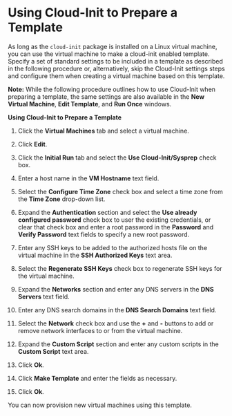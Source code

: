 # Using Cloud-Init to Prepare a Template

As long as the `cloud-init` package is installed on a Linux virtual machine, you can use the virtual machine to make a cloud-init enabled template. Specify a set of standard settings to be included in a template as described in the following procedure or, alternatively, skip the Cloud-Init settings steps and configure them when creating a virtual machine based on this template.

**Note:** While the following procedure outlines how to use Cloud-Init when preparing a template, the same settings are also available in the **New Virtual Machine**, **Edit Template**, and **Run Once** windows.

**Using Cloud-Init to Prepare a Template**

1. Click the **Virtual Machines** tab and select a virtual machine.

2. Click **Edit**.

3. Click the **Initial Run** tab and select the **Use Cloud-Init/Sysprep** check box.

4. Enter a host name in the **VM Hostname** text field.

5. Select the **Configure Time Zone** check box and select a time zone from the **Time Zone** drop-down list.

6. Expand the **Authentication** section and select the **Use already configured password** check box to user the existing credentials, or clear that check box and enter a root password in the **Password** and **Verify Password** text fields to specify a new root password.

7. Enter any SSH keys to be added to the authorized hosts file on the virtual machine in the **SSH Authorized Keys** text area.

8. Select the **Regenerate SSH Keys** check box to regenerate SSH keys for the virtual machine.

9. Expand the **Networks** section and enter any DNS servers in the **DNS Servers** text field.

10. Enter any DNS search domains in the **DNS Search Domains** text field.

11. Select the **Network** check box and use the **+** and **-** buttons to add or remove network interfaces to or from the virtual machine.

12. Expand the **Custom Script** section and enter any custom scripts in the **Custom Script** text area.

13. Click **Ok**.

14. Click **Make Template** and enter the fields as necessary.

15. Click **Ok**.

You can now provision new virtual machines using this template.
